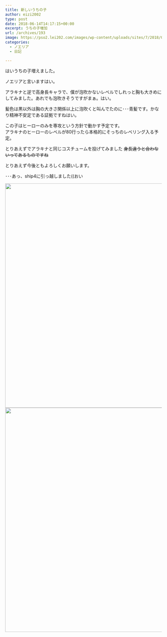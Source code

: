```yaml
---
title: 新しいうちの子
author: eizi2002
type: post
date: 2018-06-14T14:17:15+00:00
excerpt: うちの子増加
url: /archives/193
image: https://pso2.lei202.com/images/wp-content/uploads/sites/7/2018/06/pso20180614_224405_000.png
categories:
  - ノエリア
  - 日記

---
```

はいうちの子増えました。

ノエリアと言いますはい。

アラキナと逆で高身長キャラで、僕が泡吹かないレベルでしれっと胸も大きめにしてみました。あれでも泡吹きそうですがまぁ。はい。

髪色は黒以外は胸の大きさ関係以上に泡吹くと叫んでたのに･･･青髪です。かなり精神不安定である証拠ですねはい。

この子はヒーローのみを専攻という方針で動かす予定です。  
アラキナのヒーローのレベルが80行ったら本格的にそっちのレベリング入る予定。

とりあえずでアラキナと同じコスチュームを投げてみました <del>身長違うと合わないってあるものですね</del>

とりあえず今後ともよろしくお願いします。

･･･あっ、ship4に引っ越しました((おい

<img loading="lazy" class="alignnone wp-image-195 size-full" src="https://pso2.lei202.com/images/wp-content/uploads/sites/7/2018/06/pso20180614_224405_000.png" alt="" width="1280" height="720" srcset="https://pso2.lei202.com/images/wp-content/uploads/sites/7/2018/06/pso20180614_224405_000.png 1280w, https://pso2.lei202.com/images/wp-content/uploads/sites/7/2018/06/pso20180614_224405_000-300x169.png 300w, https://pso2.lei202.com/images/wp-content/uploads/sites/7/2018/06/pso20180614_224405_000-768x432.png 768w, https://pso2.lei202.com/images/wp-content/uploads/sites/7/2018/06/pso20180614_224405_000-1024x576.png 1024w" sizes="(max-width: 1280px) 100vw, 1280px" /><img loading="lazy" class="alignnone wp-image-196 size-full" src="https://pso2.lei202.com/images/wp-content/uploads/sites/7/2018/06/pso20180614_224427_001.png" alt="" width="1280" height="720" srcset="https://pso2.lei202.com/images/wp-content/uploads/sites/7/2018/06/pso20180614_224427_001.png 1280w, https://pso2.lei202.com/images/wp-content/uploads/sites/7/2018/06/pso20180614_224427_001-300x169.png 300w, https://pso2.lei202.com/images/wp-content/uploads/sites/7/2018/06/pso20180614_224427_001-768x432.png 768w, https://pso2.lei202.com/images/wp-content/uploads/sites/7/2018/06/pso20180614_224427_001-1024x576.png 1024w" sizes="(max-width: 1280px) 100vw, 1280px" /> 